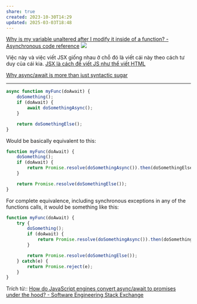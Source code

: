 ```yaml
---
share: true
created: 2023-10-30T14:29
updated: 2025-03-03T18:48
---
```

[Why is my variable unaltered after I modify it inside of a function? - Asynchronous code reference](https://stackoverflow.com/q/23667086/3416774)
![](https://wizardzines.com/images/uploads/async-functions.png) 

Việc này và việc viết JSX giống nhau ở chỗ đó là viết cái này theo cách tư duy của cái kia.  [JSX là cách để viết JS như thể viết HTML](../../../../../../../Web/Framework/Component,%20JSX/JSX,%20props/JSX%20l%C3%A0%20c%C3%A1ch%20%C4%91%E1%BB%83%20vi%E1%BA%BFt%20JS%20nh%C6%B0%20th%E1%BB%83%20vi%E1%BA%BFt%20HTML.md)

[Why async/await is more than just syntactic sugar](https://www.zhenghao.io/posts/await-vs-promise)

---

```javascript
async function myFunc(doAwait) {
    doSomething();
    if (doAwait) {
        await doSomethingAsync();
    }

    return doSomethingElse();
}
```

Would be basically equivalent to this:

```javascript
function myFunc(doAwait) {
    doSomething();
    if (doAwait) {
        return Promise.resolve(doSomethingAsync()).then(doSomethingElse);
    }

    return Promise.resolve(doSomethingElse());
}
```

For complete equivalence, including synchronous exceptions in any of the functions calls, it would be something like this:

```javascript
function myFunc(doAwait) {
    try {
        doSomething();
        if (doAwait) {
            return Promise.resolve(doSomethingAsync()).then(doSomethingElse);
        }

        return Promise.resolve(doSomethingElse());
    } catch(e) {
        return Promise.reject(e);
    }
}
```
Trích từ:: [How do JavaScript engines convert async/await to promises under the hood? - Software Engineering Stack Exchange](https://softwareengineering.stackexchange.com/a/401900/192731)
